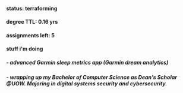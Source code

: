 #### status: terraforming

#### degree TTL: 0.16 yrs
#### assignments left: 5

#### stuff i'm doing
##### - advanced Garmin sleep metrics app (Garmin dream analytics)
##### - wrapping up my Bachelor of Computer Science as Dean's Scholar @UOW. Majoring in digital systems security and cybersecurity.

